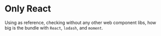 # Only React

Using as reference, checking without any other web component libs, how big is the bundle 
with `React`, `lodash`, and `moment`.
